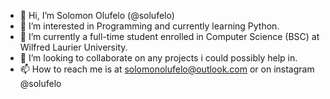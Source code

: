 - 👋 Hi, I’m Solomon Olufelo (@solufelo)
- 👀 I’m interested in Programming and currently learning Python.
- 🌱 I’m currently a full-time student enrolled in Computer Science (BSC) at Wilfred Laurier University.
- 💞️ I’m looking to collaborate on any projects i could possibly help in.
- 📫 How to reach me is at solomonolufelo@outlook.com or on instagram @solufelo

<!---
solufelo/solufelo is a ✨ special ✨ repository because its `README.md` (this file) appears on your GitHub profile.
You can click the Preview link to take a look at your changes.
--->
